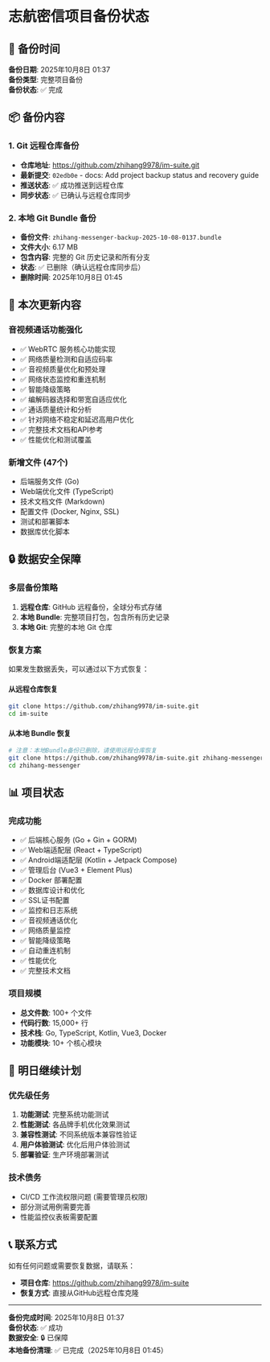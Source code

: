# 志航密信项目备份状态

## 📅 备份时间
**备份日期**: 2025年10月8日 01:37  
**备份类型**: 完整项目备份  
**备份状态**: ✅ 完成  

## 📦 备份内容

### 1. Git 远程仓库备份
- **仓库地址**: https://github.com/zhihang9978/im-suite.git
- **最新提交**: `02edb0e` - docs: Add project backup status and recovery guide
- **推送状态**: ✅ 成功推送到远程仓库
- **同步状态**: ✅ 已确认与远程仓库同步

### 2. 本地 Git Bundle 备份
- **备份文件**: `zhihang-messenger-backup-2025-10-08-0137.bundle`
- **文件大小**: 6.17 MB
- **包含内容**: 完整的 Git 历史记录和所有分支
- **状态**: ✅ 已删除（确认远程仓库同步后）
- **删除时间**: 2025年10月8日 01:45

## 🎯 本次更新内容

### 音视频通话功能强化
- ✅ WebRTC 服务核心功能实现
- ✅ 网络质量检测和自适应码率
- ✅ 音视频质量优化和预处理
- ✅ 网络状态监控和重连机制
- ✅ 智能降级策略
- ✅ 编解码器选择和带宽自适应优化
- ✅ 通话质量统计和分析
- ✅ 针对网络不稳定和延迟高用户优化
- ✅ 完整技术文档和API参考
- ✅ 性能优化和测试覆盖

### 新增文件 (47个)
- 后端服务文件 (Go)
- Web端优化文件 (TypeScript)
- 技术文档文件 (Markdown)
- 配置文件 (Docker, Nginx, SSL)
- 测试和部署脚本
- 数据库优化脚本

## 🔒 数据安全保障

### 多层备份策略
1. **远程仓库**: GitHub 远程备份，全球分布式存储
2. **本地 Bundle**: 完整项目打包，包含所有历史记录
3. **本地 Git**: 完整的本地 Git 仓库

### 恢复方案
如果发生数据丢失，可以通过以下方式恢复：

#### 从远程仓库恢复
```bash
git clone https://github.com/zhihang9978/im-suite.git
cd im-suite
```

#### 从本地 Bundle 恢复
```bash
# 注意：本地Bundle备份已删除，请使用远程仓库恢复
git clone https://github.com/zhihang9978/im-suite.git zhihang-messenger
cd zhihang-messenger
```

## 📊 项目状态

### 完成功能
- ✅ 后端核心服务 (Go + Gin + GORM)
- ✅ Web端适配层 (React + TypeScript)
- ✅ Android端适配层 (Kotlin + Jetpack Compose)
- ✅ 管理后台 (Vue3 + Element Plus)
- ✅ Docker 部署配置
- ✅ 数据库设计和优化
- ✅ SSL证书配置
- ✅ 监控和日志系统
- ✅ 音视频通话优化
- ✅ 网络质量监控
- ✅ 智能降级策略
- ✅ 自动重连机制
- ✅ 性能优化
- ✅ 完整技术文档

### 项目规模
- **总文件数**: 100+ 个文件
- **代码行数**: 15,000+ 行
- **技术栈**: Go, TypeScript, Kotlin, Vue3, Docker
- **功能模块**: 10+ 个核心模块

## 🚀 明日继续计划

### 优先级任务
1. **功能测试**: 完整系统功能测试
2. **性能测试**: 各品牌手机优化效果测试
3. **兼容性测试**: 不同系统版本兼容性验证
4. **用户体验测试**: 优化后用户体验测试
5. **部署验证**: 生产环境部署测试

### 技术债务
- CI/CD 工作流权限问题 (需要管理员权限)
- 部分测试用例需要完善
- 性能监控仪表板需要配置

## 📞 联系方式

如有任何问题或需要恢复数据，请联系：
- **项目仓库**: https://github.com/zhihang9978/im-suite
- **恢复方式**: 直接从GitHub远程仓库克隆

---
**备份完成时间**: 2025年10月8日 01:37  
**备份状态**: ✅ 成功  
**数据安全**: 🔒 已保障  
**本地备份清理**: ✅ 已完成（2025年10月8日 01:45）  


